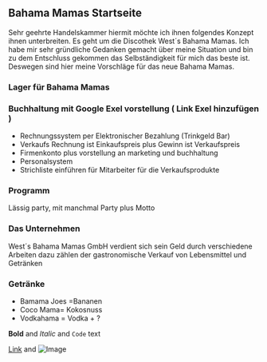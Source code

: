 ## Bahama Mamas Startseite

Sehr geehrte Handelskammer hiermit möchte ich ihnen folgendes Konzept ihnen unterbreiten. Es geht um die Discothek West´s Bahama Mamas. Ich habe mir sehr gründliche Gedanken gemacht über meine Situation und bin zu dem Entschluss gekommen das Selbständigkeit für mich das beste ist. Deswegen sind hier meine Vorschläge für das neue Bahama Mamas.  

### Lager für Bahama Mamas 


### Buchhaltung mit Google Exel vorstellung ( Link Exel hinzufügen )
 
- Rechnungssystem per Elektronischer Bezahlung (Trinkgeld Bar)
- Verkaufs Rechnung ist Einkaufspreis plus Gewinn ist Verkaufspreis 
- Firmenkonto plus vorstellung an marketing und buchhaltung 
- Personalsystem 
- Strichliste einführen für Mitarbeiter für die Verkaufsprodukte 


### Programm 

Lässig party, mit manchmal Party plus Motto


### Das Unternehmen 

West´s Bahama Mamas GmbH verdient sich sein Geld durch verschiedene Arbeiten dazu zählen der gastronomische  Verkauf von Lebensmittel und Getränken 


### Getränke

- Bamama Joes =Bananen
- Coco Mama= Kokosnuss
- Vodkahama = Vodka + ?


**Bold** and _Italic_ and `Code` text

[Link](url) and ![Image](src)
```
